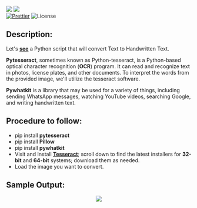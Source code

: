 ![](http://ForTheBadge.com/images/badges/made-with-python.svg)
![](https://forthebadge.com/images/badges/built-by-developers.svg)</br>
[![Prettier](https://img.shields.io/badge/Code%20Style-Prettier-red.svg)](https://github.com/prettier/prettier)
![License](https://img.shields.io/badge/License-MIT-red.svg)</br>

## Description: 
Let's [**see**](https://github.com/Iamtripathisatyam/Awesome_Python_Scripts/blob/main/ImageProcessingScripts/Text%20to%20HandWritten/Text_to_Handwritten_Text.py) a Python script that will convert Text to Handwritten Text.

**Pytesseract**, sometimes known as Python-tesseract, is a Python-based optical character recognition (**OCR**) program. It can read and recognize text in photos, license plates, and other documents. To interpret the words from the provided image, we'll utilize the tesseract software.

**Pywhatkit** is a library that may be used for a variety of things, including sending WhatsApp messages, watching YouTube videos, searching Google, and writing handwritten text.

## Procedure to follow: 
- pip install **pytesseract**
- pip install **Pillow**
- pip install **pywhatkit**
- Visit and Install [**Tesseract**](https://github.com/UB-Mannheim/tesseract/wiki); scroll down to find the latest installers for **32-bit** and **64-bit** systems; download them as needed.
- Load the image you want to convert.

## Sample Output: 
<p align="center"><img src="https://github.com/Iamtripathisatyam/Awesome_Python_Scripts/blob/main/ImageProcessingScripts/Text%20to%20HandWritten/Converted_Image.png"></p>

